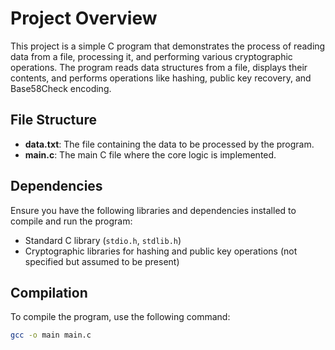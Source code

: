 # Project Overview

This project is a simple C program that demonstrates the process of reading data from a file, processing it, and performing various cryptographic operations. The program reads data structures from a file, displays their contents, and performs operations like hashing, public key recovery, and Base58Check encoding.

## File Structure

- **data.txt**: The file containing the data to be processed by the program.
- **main.c**: The main C file where the core logic is implemented.

## Dependencies

Ensure you have the following libraries and dependencies installed to compile and run the program:

- Standard C library (`stdio.h`, `stdlib.h`)
- Cryptographic libraries for hashing and public key operations (not specified but assumed to be present)

## Compilation

To compile the program, use the following command:

```bash
gcc -o main main.c